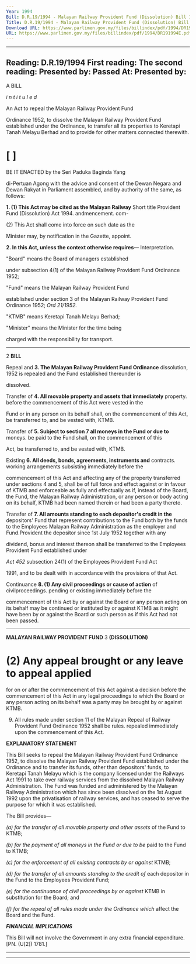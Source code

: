 ```yaml
---
Year: 1994
Bill: D.R.19/1994 - Malayan Railway Provident Fund (Dissolution) Bill 1994 (Passed)
Title: D.R.19/1994 - Malayan Railway Provident Fund (Dissolution) Bill 1994 (Passed)
Download URL: https://www.parlimen.gov.my/files/billindex/pdf/1994/DR191994E.pdf
URL: https://www.parlimen.gov.my/files/billindex/pdf/1994/DR191994E.pdf
---
```

---
Reading:
D.R.19/1994
First reading:
The second reading:
Presented by:
Passed At:
Presented by:
---

A BILL

_i n t i t u l e d_

An Act to repeal the Malayan Railway Provident Fund

Ordinance 1952, to dissolve the Malayan Railway
Provident Fund established under the Ordinance, to
transfer all its properties to Keretapi Tanah Melayu
Berhad and to provide for other matters connected
therewith.

# [ ]

BE IT ENACTED by the Seri Paduka Baginda Yang

di-Pertuan Agong with the advice and consent of the
Dewan Negara and Dewan Rakyat in Parliament
assembled, and by authority of the same, as follows:

**1. (1) This Act may be cited as the Malayan Railway** Short title
Provident Fund (Dissolution) Act 1994. andmencement. com-

(2) This Act shall come into force on such date as the

Minister may, by notification in the Gazette, appoint.

**2. In this Act, unless the context otherwise requires—** Interpretation.

"Board" means the Board of managers established

under subsection 4(1) of the Malayan Railway Provident
Fund Ordinance 1952;

"Fund" means the Malayan Railway Provident Fund

established under section 3 of the Malayan Railway
Provident Fund Ordinance 1952; _Ord 21/1952._

"KTMB" means Keretapi Tanah Melayu Berhad;

"Minister" means the Minister for the time being

charged with the responsibility for transport.


-----

2 **BILL**

Repeal and **3. The Malayan Railway Provident Fund Ordinance**
dissolution, 1952 is repealed and the Fund established thereunder is

dissolved.

Transfer of **4. All movable property and assets that immediately**
property. before the commencement of this Act were vested in the

Fund or in any person on its behalf shall, on the
commencement of this Act, be transferred to, and be
vested with, KTMB.

Transfer of **5. Subject to section 7 all moneys in the Fund or due to**
moneys. be paid to the Fund shall, on the commencement of this

Act, be transferred to, and be vested with, KTMB.

Existing **6. All deeds, bonds, agreements, instruments and**
contracts. working arrangements subsisting immediately before the

commencement of this Act and affecting any of the
property transferred under sections 4 and 5, shall be of
full force and effect against or in favour of KTMB and
enforceable as fully and effectually as if, instead of the
Board, the Fund, the Malayan Railway Administration,
or any person or body acting on its behalf, KTMB had
been named therein or had been a party thereto.

Transfer of **7. All amounts standing to each depositor's credit in the**
depositors' Fund that represent contributions to the Fund both by the
funds to the
Employees Malayan Railway Administration as the employer and
Fund.Provident the depositor since 1st July 1952 together with any

dividend, bonus and interest thereon shall be transferred
to the Employees Provident Fund established under

_Act 452_ subsection 24(1) of the Employees Provident Fund Act

1991, and to be dealt with in accordance with the
provisions of that Act.

Continuance **8. (1) Any civil proceedings or cause of action**
of civilproceedings. pending or existing immediately before the

commencement of this Act by or against the Board or
any person acting on its behalf may be continued or
instituted by or against KTMB as it might have been by
or against the Board or such person as if this Act had not
been passed.


-----

**MALAYAN RAILWAY PROVIDENT FUND** 3
**(DISSOLUTION)**

# (2) Any appeal brought or any leave to appeal applied
for on or after the commencement of this Act against a
decision before the commencement of this Act in any
legal proceedings to which the Board or any person
acting on its behalf was a party may be brought by or
against KTMB.

9. All rules made under section 11 of the Malayan Repeal of
Railway Provident Fund Ordinance 1952 shall be rules.
repealed immediately upon the commencement of this
Act.

**EXPLANATORY STATEMENT**

This Bill seeks to repeal the Malayan Railway Provident Fund
Ordinance 1952, to dissolve the Malayan Railway Provident Fund
established under the Ordinance and to transfer its funds, other than
depositors' funds, to Keretapi Tanah Melayu which is the company
licensed under the Railways Act 1991 to take over railway services
from the dissolved Malayan Railway Administration. The Fund was
funded and administered by the Malayan Railway Administration
which has since been dissolved on the 1st August 1992 upon the
privatisation of railway services, and has ceased to serve the purpose
for which it was established.

The Bill provides—

_(a) for the transfer of all movable property and other assets_
of the Fund to KTMB;

_(b) for the payment of all moneys in the Fund or due to be_
paid to the Fund to KTMB;

_(c) for the enforcement of all existing contracts by or against_
KTMB;

_(d) for the transfer of all amounts standing to the credit of_
each depositor in the Fund to the Employees Provident
Fund;

_(e) for the continuance of civil proceedings by or against_
KTMB in substitution for the Board; and

_(f) for the repeal of all rules made under the Ordinance which_
affect the Board and the Fund.

**_FINANCIAL_** **_IMPLICATIONS_**

This Bill will not involve the Government in any extra financial
expenditure. [PN. (U[2]) 1781.]


-----

-----

